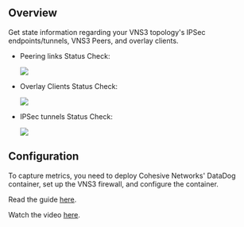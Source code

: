 ## Overview

Get state information regarding your VNS3 topology's IPSec endpoints/tunnels, VNS3 Peers, and overlay clients.

*   Peering links Status Check:

    ![](https://raw.githubusercontent.com/DataDog/integrations-extras/master/vns3/images/peering.png)

*   Overlay Clients Status Check:

    ![](https://raw.githubusercontent.com/DataDog/integrations-extras/master/vns3/images/clients.png)

*   IPSec tunnels Status Check:

    ![](https://raw.githubusercontent.com/DataDog/integrations-extras/master/vns3/images/ipsec.png)

## Configuration

To capture metrics, you need to deploy Cohesive Networks' DataDog container, set up the VNS3 firewall, and configure the container.

Read the guide [here](https://cohesive.net/dnld/Cohesive-Networks_VNS3-DataDog-Container-Guide.pdf).

Watch the video [here](https://youtu.be/sTCgCG3m4vk).
